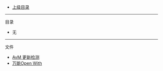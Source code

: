 - [上级目录](../)

---
目录
- 无
---
文件
- [AvM 更新检测](./alanbecker-upload-check.7z)
- [万能Open With](./Open_with.py)
